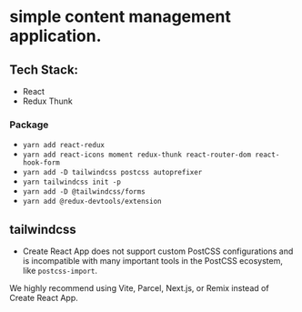 # simple content management application.

## Tech Stack:

- React
- Redux Thunk

### Package

- `yarn add react-redux`
- `yarn add react-icons moment redux-thunk react-router-dom react-hook-form`
- `yarn add -D tailwindcss postcss autoprefixer`
- `yarn tailwindcss init -p`
- `yarn add -D @tailwindcss/forms`
- `yarn add @redux-devtools/extension`

## tailwindcss

- Create React App does not support custom PostCSS configurations and is incompatible with many important tools in the PostCSS ecosystem, like `postcss-import`.

We highly recommend using Vite, Parcel, Next.js, or Remix instead of Create React App.

